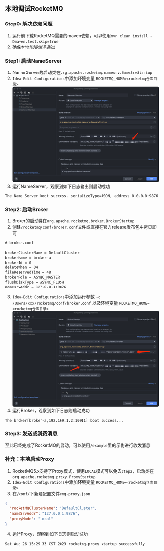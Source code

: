 ## 本地调试RocketMQ

### Step0: 解决依赖问题
1. 运行前下载RocketMQ需要的maven依赖，可以使用`mvn clean install -Dmaven.test.skip=true`
2. 确保本地能够编译通过

### Step1: 启动NameServer
1. NamerServer的启动类在`org.apache.rocketmq.namesrv.NameSrvStartup`
2. `Idea-Edit Configurations`中添加环境变量 `ROCKETMQ_HOME=<rocketmq仓库目录>`
![Idea_config_nameserver.png](image/Idea_config_nameserver.png)
3. 运行NameServer，观察到如下日志输出则启动成功
```shell
The Name Server boot success. serializeType=JSON, address 0.0.0.0:9876
```

### Step2: 启动Broker
1. Broker的启动类在`org.apache.rocketmq.broker.BrokerStartup`
2. 创建`/rocketmq/conf/broker.conf`文件或直接在官方release发布包中拷贝即可
```shell
# broker.conf

brokerClusterName = DefaultCluster
brokerName = broker-a
brokerId = 0
deleteWhen = 04
fileReservedTime = 48
brokerRole = ASYNC_MASTER
flushDiskType = ASYNC_FLUSH
namesrvAddr = 127.0.0.1:9876
```
3. `Idea-Edit Configurations`中添加运行参数 `-c /Users/xxx/rocketmq/conf/broker.conf` 以及环境变量 `ROCKETMQ_HOME=<rocketmq仓库目录>`
![Idea_config_broker.png](image/Idea_config_broker.png)
4. 运行Broker，观察到如下日志则启动成功
```shell
The broker[broker-a,192.169.1.2:10911] boot success...
```

### Step3: 发送或消费消息
至此已经完成了RocketMQ的启动，可以使用`/example`里的示例进行收发消息

### 补充：本地启动Proxy
1. RocketMQ5.x支持了Proxy模式，使用`LOCAL`模式可以免去`Step2`，启动类在`org.apache.rocketmq.proxy.ProxyStartup`
2. `Idea-Edit Configurations`中添加环境变量 `ROCKETMQ_HOME=<rocketmq仓库目录>`
3. 在`/conf/`下新建配置文件`rmq-proxy.json`
```json
{
  "rocketMQClusterName": "DefaultCluster",
  "nameSrvAddr": "127.0.0.1:9876",
  "proxyMode": "local"
}
```
4. 运行Proxy，观察到如下日志则启动成功
```shell
Sat Aug 26 15:29:33 CST 2023 rocketmq-proxy startup successfully
```